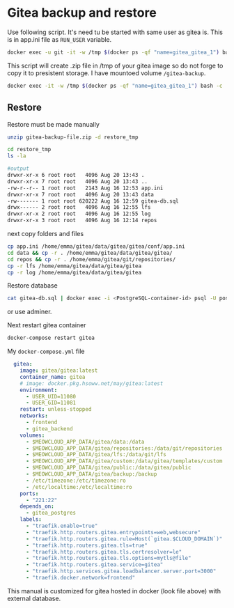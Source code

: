 # Gitea backup and restore

Use following script. It's need tu be started with same user as gitea is. This is in app.ini file as `RUN_USER` variable.

```bash
docker exec -u git -it -w /tmp $(docker ps -qf "name=gitea_gitea_1") bash -c '/app/gitea/gitea dump -c /data/gitea/conf/app.ini'
```

This script will create .zip file in /tmp of your gitea image so do not forge to copy it to presistent storage. I have mountoed volume `/gitea-backup`.

```bash
docker exec -it -w /tmp $(docker ps -qf "name=gitea_gitea_1") bash -c 'cp -r /tmp/* /gitea-backup'
```

## Restore

Restore must be made manually 

```bash
unzip gitea-backup-file.zip -d restore_tmp
```

```bash
cd restore_tmp
ls -la

#output
drwxr-xr-x 6 root root   4096 Aug 20 13:43 .
drwxr-xr-x 7 root root   4096 Aug 20 13:43 ..
-rw-r--r-- 1 root root   2143 Aug 16 12:53 app.ini
drwxr-xr-x 7 root root   4096 Aug 20 13:43 data
-rw------- 1 root root 620222 Aug 16 12:59 gitea-db.sql
drwx------ 2 root root   4096 Aug 16 12:55 lfs
drwxr-xr-x 2 root root   4096 Aug 16 12:55 log
drwxr-xr-x 3 root root   4096 Aug 16 12:14 repos
```

next copy folders and files

```bash
cp app.ini /home/emma/gitea/data/gitea/gitea/conf/app.ini
cd data && cp -r . /home/emma/gitea/data/gitea/gitea/
cd repos && cp -r . /home/emma/gitea/git/repositories/
cp -r lfs /home/emma/gitea/data/gitea/gitea
cp -r log /home/emma/gitea/data/gitea/gitea
```

Restore database

```bash
cat gitea-db.sql | docker exec -i <PostgreSQL-container-id> psql -U postgres
```

or use adminer.

Next restart gitea container

```bash
docker-compose restart gitea
```

My `docker-compose.yml` file

```yaml
  gitea:
    image: gitea/gitea:latest
    container_name: gitea
    # image: docker.pkg.hsoww.net/may/gitea:latest
    environment:
      - USER_UID=11080
      - USER_GID=11081
    restart: unless-stopped
    networks:
      - frontend
      - gitea_backend
    volumes:
      - $MEOWCLOUD_APP_DATA/gitea/data:/data
      - $MEOWCLOUD_APP_DATA/gitea/repositories:/data/git/repositories
      - $MEOWCLOUD_APP_DATA/gitea/lfs:/data/git/lfs
      - $MEOWCLOUD_APP_DATA/gitea/custom:/data/gitea/templates/custom
      - $MEOWCLOUD_APP_DATA/gitea/public:/data/gitea/public
      - $MEOWCLOUD_APP_DATA/gitea/backup:/backup
      - /etc/timezone:/etc/timezone:ro
      - /etc/localtime:/etc/localtime:ro
    ports:
      - "221:22"
    depends_on:
      - gitea_postgres
    labels:
      - "traefik.enable=true"
      - "traefik.http.routers.gitea.entrypoints=web,websecure"
      - "traefik.http.routers.gitea.rule=Host(`gitea.$CLOUD_DOMAIN`)"
      - "traefik.http.routers.gitea.tls=true"
      - "traefik.http.routers.gitea.tls.certresolver=le"
      - "traefik.http.routers.gitea.tls.options=mytls@file"
      - "traefik.http.routers.gitea.service=gitea"
      - "traefik.http.services.gitea.loadbalancer.server.port=3000"
      - "traefik.docker.network=frontend"
```

This manual is customized for gitea hosted in docker (look file above) with external database. 